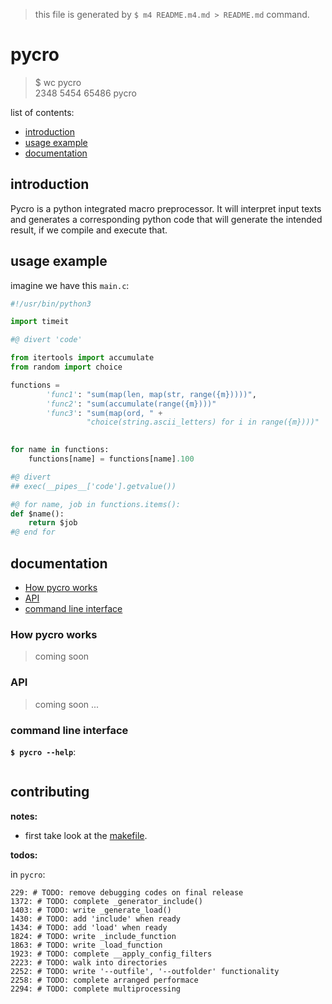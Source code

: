 
> this file is generated by `$ m4 README.m4.md > README.md` command.

# pycro

> $ wc pycro \
   2348  5454 65486 pycro

list of contents:
- [introduction](#introduction)
- [usage example](#usage-example)
- [documentation](#documentation)

## introduction
Pycro is a python integrated macro preprocessor. It will interpret input texts
and generates a corresponding python code that will generate the intended
result, if we compile and execute that.

## usage example
imagine we have this `main.c`:
```python
#!/usr/bin/python3

import timeit

#@ divert 'code'

from itertools import accumulate
from random import choice

functions = 
        'func1': "sum(map(len, map(str, range({m}))))",
        'func2': "sum(accumulate(range({m})))"
        'func3': "sum(map(ord, " + 
                 "choice(string.ascii_letters) for i in range({m})))"
        

for name in functions:
    functions[name] = functions[name].100

#@ divert
## exec(__pipes__['code'].getvalue())

#@ for name, job in functions.items():
def $name():
	return $job
#@ end for

```

## documentation
- [How pycro works](#How-pycro-works)
- [API](#API)
- [command line interface](#command-line-interface)

### How pycro works
> coming soon

### API
> coming soon ...

### command line interface
__`$ pycro --help`__:
```
```

## contributing
__notes:__
- first take look at the [makefile](makefile).

__todos:__

in `pycro`:
```
229: # TODO: remove debugging codes on final release
1372: # TODO: complete _generator_include()
1403: # TODO: write _generate_load()
1430: # TODO: add 'include' when ready
1434: # TODO: add 'load' when ready
1824: # TODO: write _include_function
1863: # TODO: write _load_function
1923: # TODO: complete __apply_config_filters
2223: # TODO: walk into directories
2252: # TODO: write '--outfile', '--outfolder' functionality
2258: # TODO: complete arranged performace
2294: # TODO: complete multiprocessing
```


